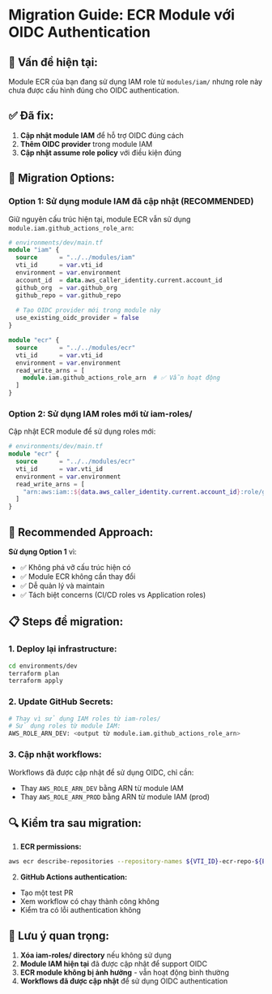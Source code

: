 # Migration Guide: ECR Module với OIDC Authentication

## 🚨 **Vấn đề hiện tại:**

Module ECR của bạn đang sử dụng IAM role từ `modules/iam/` nhưng role này chưa được cấu hình đúng cho OIDC authentication.

## ✅ **Đã fix:**

1. **Cập nhật module IAM** để hỗ trợ OIDC đúng cách
2. **Thêm OIDC provider** trong module IAM
3. **Cập nhật assume role policy** với điều kiện đúng

## 🔄 **Migration Options:**

### **Option 1: Sử dụng module IAM đã cập nhật (RECOMMENDED)**

Giữ nguyên cấu trúc hiện tại, module ECR vẫn sử dụng `module.iam.github_actions_role_arn`:

```terraform
# environments/dev/main.tf
module "iam" {
  source      = "../../modules/iam"
  vti_id      = var.vti_id
  environment = var.environment
  account_id  = data.aws_caller_identity.current.account_id
  github_org  = var.github_org
  github_repo = var.github_repo
  
  # Tạo OIDC provider mới trong module này
  use_existing_oidc_provider = false
}

module "ecr" {
  source      = "../../modules/ecr"
  vti_id      = var.vti_id
  environment = var.environment
  read_write_arns = [
    module.iam.github_actions_role_arn  # ✅ Vẫn hoạt động
  ]
}
```

### **Option 2: Sử dụng IAM roles mới từ iam-roles/**

Cập nhật ECR module để sử dụng roles mới:

```terraform
# environments/dev/main.tf
module "ecr" {
  source      = "../../modules/ecr"
  vti_id      = var.vti_id
  environment = var.environment
  read_write_arns = [
    "arn:aws:iam::${data.aws_caller_identity.current.account_id}:role/github-actions-terraform-dev"
  ]
}
```

## 🎯 **Recommended Approach:**

**Sử dụng Option 1** vì:
- ✅ Không phá vỡ cấu trúc hiện có
- ✅ Module ECR không cần thay đổi
- ✅ Dễ quản lý và maintain
- ✅ Tách biệt concerns (CI/CD roles vs Application roles)

## 📋 **Steps để migration:**

### 1. **Deploy lại infrastructure:**
```bash
cd environments/dev
terraform plan
terraform apply
```

### 2. **Update GitHub Secrets:**
```bash
# Thay vì sử dụng IAM roles từ iam-roles/
# Sử dụng roles từ module IAM:
AWS_ROLE_ARN_DEV: <output từ module.iam.github_actions_role_arn>
```

### 3. **Cập nhật workflows:**
Workflows đã được cập nhật để sử dụng OIDC, chỉ cần:
- Thay `AWS_ROLE_ARN_DEV` bằng ARN từ module IAM
- Thay `AWS_ROLE_ARN_PROD` bằng ARN từ module IAM (prod)

## 🔍 **Kiểm tra sau migration:**

1. **ECR permissions:**
```bash
aws ecr describe-repositories --repository-names ${VTI_ID}-ecr-repo-${ENV}
```

2. **GitHub Actions authentication:**
- Tạo một test PR
- Xem workflow có chạy thành công không
- Kiểm tra có lỗi authentication không

## 🚨 **Lưu ý quan trọng:**

1. **Xóa iam-roles/ directory** nếu không sử dụng
2. **Module IAM hiện tại** đã được cập nhật để support OIDC
3. **ECR module không bị ảnh hưởng** - vẫn hoạt động bình thường
4. **Workflows đã được cập nhật** để sử dụng OIDC authentication
